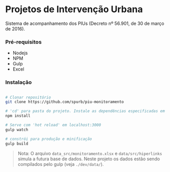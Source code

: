 # Projetos de Intervenção Urbana 

Sistema de acompanhamento dos PIUs (Decreto nº 56.901, de 30 de março de 2016).

### Pré-requisitos
* Nodejs 
* NPM
* Gulp
* Excel

### Instalação
``` bash

# Clonar repositório
git clone https://github.com/spurb/piu-monitoramento

# 'cd' para pasta do projeto. Instale as dependências especificadas em package.json
npm install

# Serve com 'hot reload' em localhost:3000
gulp watch

# constrói para produção e minificação 
gulp build

```

> Nota: O arquivo ``data_src/monitoramento.xlsx``  e ``data/src/hiperlinks`` simula a futura base de dados. Neste projeto os dados estão sendo compilados pelo gulp (veja `./dev/data/`).